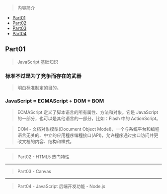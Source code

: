 > 内容简介
* [Part01](#Part01 "JavaScript 基础知识")
* [Part02](#Part02 "HTML5 热门特性")
* [Part03](#Part03 "Canvas")
* [Part04](#Part04 "JavaScript 后端开发功能 - Node.js")

## Part01 ##
> JavaScript 基础知识

### 标准不过是为了竞争而存在的武器 ###
> 明白标准制定的目的。

### JavaScript = ECMAScript + DOM + BOM ###
> ECMAScript 定义了脚本语言的所有属性、方法和对象。它是 JavaScript 的一部分，也可以是其他语言的一部分，比如：Flash 中的 ActionScript。

> DOM - 文档对象模型(Document Object Model)，一个与系统平台和编程语言无关的、中立的应用程序编程接口(API)，允许程序通过接口访问并更改文档的内容、结构和样式。
***
> Part02 -
 HTML5 热门特性
***
> Part03 -
 Canvas
***
> Part04 -
 JavaScript 后端开发功能 - Node.js
